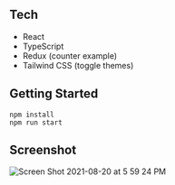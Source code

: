 ## Tech

- React
- TypeScript
- Redux (counter example)
- Tailwind CSS (toggle themes)

## Getting Started

```
npm install
npm run start
```

## Screenshot

![Screen Shot 2021-08-20 at 5 59 24 PM](https://user-images.githubusercontent.com/70355008/130301019-a9e17a63-4d5e-4446-a13b-64a0e39f40f9.png)
